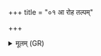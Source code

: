 +++
title = "०१ आ रोह तल्पम्"

+++
<details><summary>मूलम् (GR)</summary>

आ रोह तल्पं सुमनस्यमाना-  
-इह प्रजां जनय पत्ये अस्मै ।  
इन्द्राणीव सुबुधा बुध्यमाना  
ज्योतिरुग्रा उषसः प्रति जागरः ॥
</details>